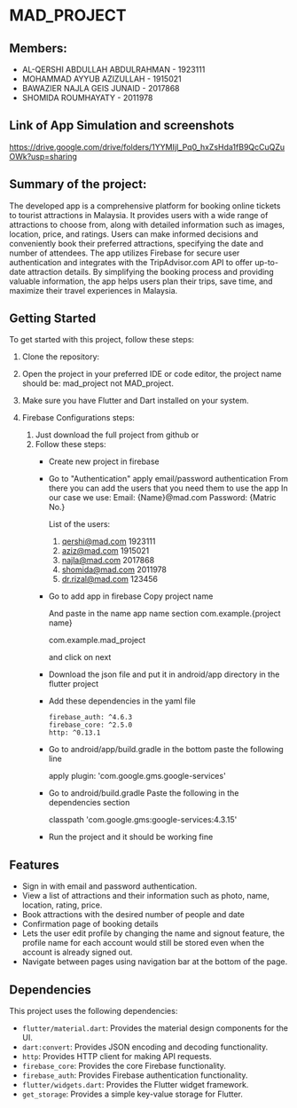 # MAD_PROJECT
## Members:
- AL-QERSHI ABDULLAH ABDULRAHMAN - 1923111
- MOHAMMAD AYYUB AZIZULLAH - 1915021
- BAWAZIER NAJLA GEIS JUNAID - 2017868
- SHOMIDA ROUMHAYATY - 2011978

## Link of App Simulation and screenshots
https://drive.google.com/drive/folders/1YYMIjI_Pq0_hxZsHda1fB9QcCuQZuOWk?usp=sharing

## Summary of the project:
The developed app is a comprehensive platform for booking online tickets to tourist attractions in Malaysia. It provides users with a wide range of attractions to choose from, along with detailed information such as images, location, price, and ratings. Users can make informed decisions and conveniently book their preferred attractions, specifying the date and number of attendees. The app utilizes Firebase for secure user authentication and integrates with the TripAdvisor.com API to offer up-to-date attraction details. By simplifying the booking process and providing valuable information, the app helps users plan their trips, save time, and maximize their travel experiences in Malaysia.

## Getting Started

To get started with this project, follow these steps:

1. Clone the repository:

2. Open the project in your preferred IDE or code editor, the project name should be: mad_project not MAD_project.

3. Make sure you have Flutter and Dart installed on your system.
  
5. Firebase Configurations steps:

   1. Just download the full project from github
      or
   2. Follow these steps:
      - Create new project in firebase
      - Go to "Authentication" apply email/password authentication
          From there you can add the users that you need them to use the app 
          In our case we use:
          Email:
          {Name}@mad.com
          Password:
          {Matric No.}

          List of the users: 
          1. qershi@mad.com
          1923111
          2. aziz@mad.com
          1915021
          3. najla@mad.com
          2017868
          4. shomida@mad.com
          2011978
          5. dr.rizal@mad.com
          123456
      - Go to add app in firebase 
          Copy project name 
          
          And paste in the name app name section
          com.example.{project name}
          
          com.example.mad_project
          
           and click on next 

      - Download the json file and put it in android/app directory in the flutter project

      - Add these dependencies in the yaml file 
      
        
            firebase_auth: ^4.6.3
            firebase_core: ^2.5.0
            http: ^0.13.1


      - Go to android/app/build.gradle in the bottom paste the following line 
      
        apply plugin: 'com.google.gms.google-services'
      
      - Go to android/build.gradle
        Paste the following in the dependencies section
      
        classpath 'com.google.gms:google-services:4.3.15'
      - Run the project and it should be working fine
      


## Features

- Sign in with email and password authentication.
- View a list of attractions and their information such as photo, name, location, rating, price.
- Book attractions with the desired number of people and date
- Confirmation page of booking details
- Lets the user edit profile by changing the name and signout feature, the profile name for each account would still be stored even when the account is already signed out.
- Navigate between pages using navigation bar at the bottom of the page.


## Dependencies

This project uses the following dependencies:

- `flutter/material.dart`: Provides the material design components for the UI.
- `dart:convert`: Provides JSON encoding and decoding functionality.
- `http`: Provides HTTP client for making API requests.
- `firebase_core`: Provides the core Firebase functionality.
- `firebase_auth`: Provides Firebase authentication functionality.
- `flutter/widgets.dart`: Provides the Flutter widget framework.
- `get_storage`: Provides a simple key-value storage for Flutter.
